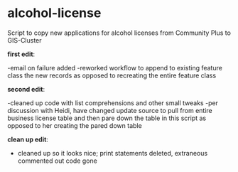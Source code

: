 # alcohol-license
Script to copy new applications for alcohol licenses from Community Plus to GIS-Cluster

<b>first edit</b>:

-email on failure added
-reworked workflow to append to existing feature class the new records as opposed to recreating the entire feature class

<b>second edit</b>:

-cleaned up code with list comprehensions and other small tweaks
-per discussion with Heidi, have changed update source to pull from entire business license table and then pare down the table in this script as opposed to her creating the pared down table

<b>clean up edit</b>:

- cleaned up so it looks nice; print statements deleted, extraneous commented out code gone


